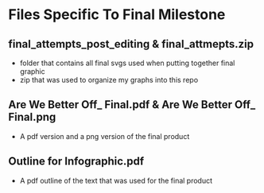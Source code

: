 # Files Specific To Final Milestone

## final_attempts_post_editing & final_attmepts.zip
- folder that contains all final svgs used when putting together final graphic
- zip that was used to organize my graphs into this repo

## Are We Better Off_ Final.pdf & Are We Better Off_ Final.png
- A pdf version and a png version of the final product

## Outline for Infographic.pdf
- A pdf outline of the text that was used for the final product